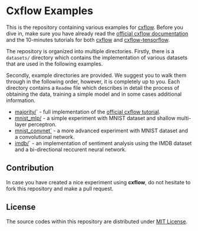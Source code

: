 # Cxflow Examples

This is the repository containing various examples for [cxflow](Cognexa/cxflow).
Before you dive in, make sure you have already read the [official cxflow documentation](https://cxflow.org/)
and the 10-minutes tutorials for both [cxflow](https://cxflow.org/tutorial.html) and
[cxflow-tensorflow](https://tensorflow.cxflow.org/tutorial.html). 

The repository is organized into multiple directories.
Firstly, there is a `datasets/` directory which contains the implementation of various datasets that are used in the following examples.

Secondly, example directories are provided.
We suggest you to walk them through in the following order, however, it is completely up to you.
Each directory contains a `Readme` file which describes in detail the process of obtaining the data, training a simple model and in some cases additional information.

- [majority/](majority/)` - full implementation of the [official cxflow tutorial](https://cxflow.org/tutorial.html).
- [mnist_mlp/](mnist_mlp/) - a simple experiment with MNIST dataset and shallow multi-layer perceptron.
- [mnist_convnet`](mnist_convnet/) - a more advanced experiment with MNIST dataset and a convolutional network.
- [imdb/](imdb/)` - an implementation of sentiment analysis using the IMDB dataset and a bi-directional reccurent neural network.

## Contribution
In case you have created a nice experiment using **cxflow**, do not hesitate to fork this repository and make a pull request.

## License
The source codes within this repository are distributed under [MIT License](LICENSE).   
